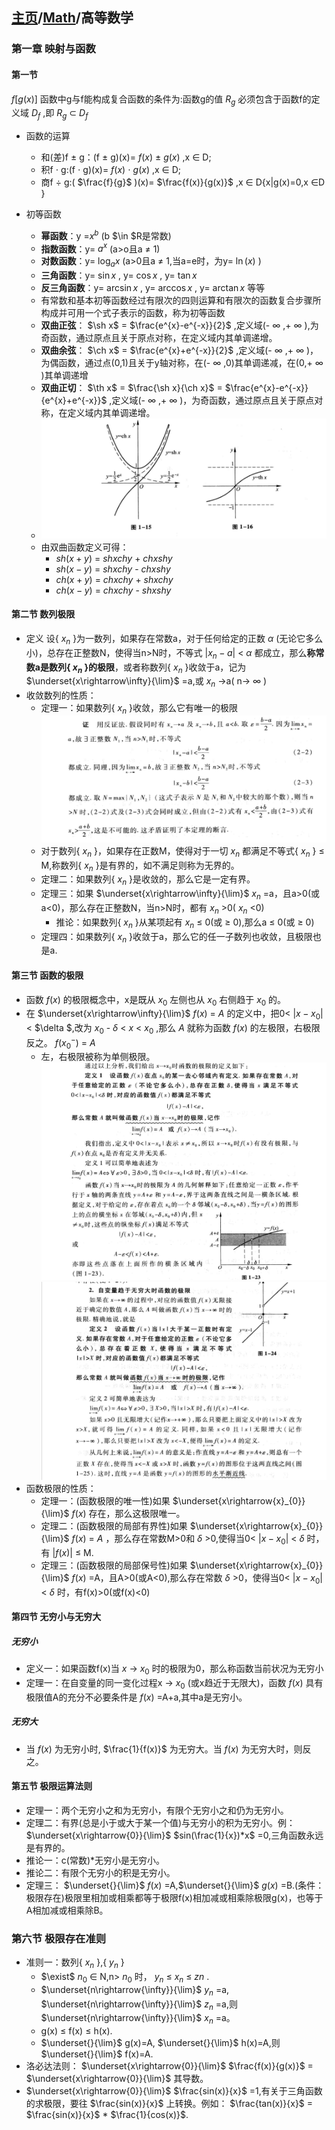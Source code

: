 <head>
    <script src="https://cdn.mathjax.org/mathjax/latest/MathJax.js?config=TeX-AMS-MML_HTMLorMML" type="text/javascript"></script>
    <script type="text/x-mathjax-config">
        MathJax.Hub.Config({
            tex2jax: {
            skipTags: ['script', 'noscript', 'style', 'textarea', 'pre'],
            inlineMath: [['$','$']]
            }
        });
    </script>
</head>

## [主页](../README.md)/[Math](./readme.md)/高等数学

### 第一章 映射与函数
#### 第一节
  $f[g(x)]$  函数中g与f能构成复合函数的条件为:函数g的值  $R_{g}$  必须包含于函数f的定义域  $D_{f}$  ,即  $R_{g}$    $\subset$  $D_{f}$    

- 函数的运算
  - 和(差)f  $\pm$  g：(f  $\pm$  g)(x)=  $f(x)$    $\pm$  $g(x)$  ,x  $\in$  D;
  - 积f  $\cdot$  g:(f  $\cdot$  g)(x)=  $f(x)$    $\cdot$    $g(x)$  ,x  $\in$  D;
  - 商f  $\div$  g:(  $\frac{f}{g}$  )(x)=  $\frac{f(x)}{g(x)}$  ,x  $\in$  D\{x|g(x)=0,x  $\in$D  }
  
- 初等函数
  - **幂函数**：y  =$x^{b}$  (b  $\in  $R是常数)
  - **指数函数**：y=  $a^{x}$  (a>o且a   $\neq$  1)
  - **对数函数**：y=  $\log_ax$  (a>0且a  $\neq$  1,当a=e时，为y=  $\ln(x)$  ) 
  - **三角函数**：y=  $\sin x$  , y=  $\cos x$  , y=  $\tan x$  
  - **反三角函数**：y=  $\arcsin x$  , y=  $\arccos x$  , y=  $\arctan x$   等等
  - 有常数和基本初等函数经过有限次的四则运算和有限次的函数复合步骤所构成并可用一个式子表示的函数，称为初等函数
  - **双曲正弦**：  $\sh x$  =  $\frac{e^{x}-e^{-x}}{2}$  ,定义域(-  $\infty$  ,+  $\infty$  ),为奇函数，通过原点且关于原点对称，在定义域内其单调递增。
  - **双曲余弦**：  $\ch x$  =  $\frac{e^{x}+e^{-x}}{2}$  ,定义域(-  $\infty$  ,+  $\infty$  )，为偶函数，通过点(0,1)且关于y轴对称，在(-  $\infty$  ,0)其单调递减，在(0,+  $\infty$  )其单调递增
  - **双曲正切**：  $\th x$  =  $\frac{\sh x}{\ch x}$  =  $\frac{e^{x}-e^{-x}}{e^{x}+e^{-x}}$  ,定义域(-  $\infty$  ,+  $\infty$  )，为奇函数，通过原点且关于原点对称，在定义域内其单调递增。
  - ![](/Math/pic/Math1.png)
  - 由双曲函数定义可得：
    -   $sh (x+y)$  =  $sh xch y$  +  $ch xsh y$  
    -   $sh (x-y)$  =  $sh xch y$  -  $ch xsh y$  
    -   $ch (x+y)$  =  $ch xch y$  +  $sh xch y$  
    -   $ch (x-y)$  =  $ch xch y$  -  $sh xsh y$  
#### 第二节 数列极限
- 定义 设{  ${x}_{n}$  }为一数列，如果存在常数a，对于任何给定的正数  $\alpha$  (无论它多么小)，总存在正整数N，使得当n>N时，不等式  $\lvert {x}_{n}-a\rvert$  <  $\alpha$  都成立，那么**称常数a是数列{  ${x}_{n}$  }的极限**，或者称数列{  ${x}_{n}$  }收敛于a，记为  $\underset{x\rightarrow\infty}{\lim}$  =a,或  ${x}_{n}$  ->a( n->  $\infty$  )
- 收敛数列的性质：
  - 定理一：如果数列{  ${x}_{n}$  }收敛，那么它有唯一的极限
![](/Math/pic/Math2.png)
  - 对于数列{  ${x}_{n}$  }，如果存在正数M，使得对于一切  ${x}_{n}$  都满足不等式{  ${x}_{n}$  }  $\le$  M,称数列{  ${x}_{n}$  }是有界的，如不满足则称为无界的。
  - 定理二：如果数列{  ${x}_{n}$  }是收敛的，那么它是一定有界。
  - 定理三：如果  $\underset{x\rightarrow\infty}{\lim}$    ${x}_{n}$  =a，且a>0(或a<0)，那么存在正整数N，当n>N时，都有  ${x}_{n}$  >0(  ${x}_{n}$  <0)
    - 推论：如果数列{  ${x}_{n}$  }从某项起有  ${x}_{n}$    $\le$  0(或  $\ge$  0),那么a  $\le$  0(或  $\ge$  0)
  - 定理四：如果数列{  ${x}_{n}$  }收敛于a，那么它的任一子数列也收敛，且极限也是a.
#### 第三节 函数的极限
- 函数  $f(x)$  的极限概念中，x是既从  ${x}_{0}$  左侧也从  ${x}_{0}$  右侧趋于  ${x}_{0}$  的。
- 在  $\underset{x\rightarrow\infty}{\lim}$    $f(x)$  =  $A$  的定义中，把0<  $\lvert {x}-{x}_{0}\rvert$  <  $\delta  $,改为  ${x}_{0}$  -  $\delta$  <  $x$  <  ${x}_{0}$  ,那么  $A$  就称为函数  $f(x)$  的左极限，右极限反之。  $f({x}_{0}^{-})$  =  $A$  
  - 左，右极限被称为单侧极限。 
![](/Math/pic/Math3.png)
![](/Math/pic/Math4.png)
- 函数极限的性质：
  - 定理一：(函数极限的唯一性)如果  $\underset{x\rightarrow{x}_{0}}{\lim}$    $f(x)$   存在，那么这极限唯一。
  - 定理二：(函数极限的局部有界性)如果  $\underset{x\rightarrow{x}_{0}}{\lim}$    $f(x)$  =   $A$  ，那么存在常数M>0和   $\delta$  >0,使得当0<  $\lvert {x}-{x}_{0}\rvert$   <   $\delta$  时，有  $\lvert f(x)\rvert$    $\le$  M.
  - 定理三：(函数极限的局部保号性)如果  $\underset{x\rightarrow{x}_{0}}{\lim}$    $f(x)$  =A，且A>0(或A<0),那么存在常数  $\delta$  >0，使得当0<  $\lvert {x}-{x}_{0}\rvert$  <  $\delta$  时，有f(x)>0(或f(x)<0)
#### 第四节 无穷小与无穷大
##### 无穷小
- 定义一：如果函数f(x)当  $x$    $\rightarrow$    ${x}_{0}$  时的极限为0，那么称函数当前状况为无穷小
- 定理一：在自变量的同一变化过程x  $\rightarrow$    ${x}_{0}$  (或x趋近于无限大)，函数  $f(x)$  具有极限值A的充分不必要条件是  $f(x)$  =A+a,其中a是无穷小。
##### 无穷大
- 当  $f(x)$  为无穷小时,  $\frac{1}{f(x)}$  为无穷大。当  $f(x)$  为无穷大时，则反之。
#### 第五节 极限运算法则
- 定理一：两个无穷小之和为无穷小，有限个无穷小之和仍为无穷小。    
- 定理二：有界(总是小于或大于某一个值)与无穷小的积为无穷小。例：  $\underset{x\rightarrow{0}}{\lim}$    $sin(\frac{1}{x})*x$  =0,三角函数永远是有界的。
- 推论一：c(常数)*无穷小是无穷小。
- 推论二：有限个无穷小的积是无穷小。
- 定理三：  $\underset{}{\lim}$    $f(x)$  =A,$\underset{}{\lim}$    $g(x)$  =B.(条件：极限存在)极限里相加或相乘都等于极限f(x)相加减或相乘除极限g(x)，也等于A相加减或相乘除B。
### 第六节 极限存在准则 
- 准则一：数列{  ${x}_{n}$  },{  ${y}_{n}$  }
  -   $\exist$    ${n}_{0}$    $\in$  N,n>  ${n}_{0}$  时，  ${y}_{n}$    $\le$    ${x}_{n}$    $\le$    ${z}{n}$  .
  -   $\underset{n\rightarrow{\infty}}{\lim}$    ${y}_{n}$  =a, $\underset{n\rightarrow{\infty}}{\lim}$    ${z}_{n}$  =a,则  $\underset{n\rightarrow{\infty}}{\lim}$    ${x}_{n}$  =a。
  - g(x)  $\le$  f(x)  $\le$  h(x).
  -    $\underset{}{\lim}$  g(x)=A, $\underset{}{\lim}$  h(x)=A,则 $\underset{}{\lim}$  f(x)=A.  
- 洛必达法则：  $\underset{x\rightarrow{0}}{\lim}$     $\frac{f(x)}{g(x)}$  =  $\underset{x\rightarrow{0}}{\lim}$  其导数。
- $\underset{x\rightarrow{0}}{\lim}$    $\frac{sin(x)}{x}$  =1,有关于三角函数的求极限，要往  $\frac{sin(x)}{x}$  上转换。例如：  $\frac{tan(x)}{x}$  =  $\frac{sin(x)}{x}$  *  $\frac{1}{cos(x)}$.     